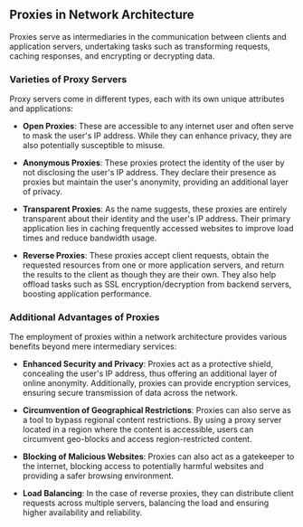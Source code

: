 ## Proxies in Network Architecture

Proxies serve as intermediaries in the communication between clients and application servers, undertaking tasks such as transforming requests, caching responses, and encrypting or decrypting data.

### Varieties of Proxy Servers

Proxy servers come in different types, each with its own unique attributes and applications:

- **Open Proxies**: These are accessible to any internet user and often serve to mask the user's IP address. While they can enhance privacy, they are also potentially susceptible to misuse.

- **Anonymous Proxies**: These proxies protect the identity of the user by not disclosing the user's IP address. They declare their presence as proxies but maintain the user's anonymity, providing an additional layer of privacy.

- **Transparent Proxies**: As the name suggests, these proxies are entirely transparent about their identity and the user's IP address. Their primary application lies in caching frequently accessed websites to improve load times and reduce bandwidth usage.

- **Reverse Proxies**: These proxies accept client requests, obtain the requested resources from one or more application servers, and return the results to the client as though they are their own. They also help offload tasks such as SSL encryption/decryption from backend servers, boosting application performance.

### Additional Advantages of Proxies

The employment of proxies within a network architecture provides various benefits beyond mere intermediary services:

- **Enhanced Security and Privacy**: Proxies act as a protective shield, concealing the user's IP address, thus offering an additional layer of online anonymity. Additionally, proxies can provide encryption services, ensuring secure transmission of data across the network.

- **Circumvention of Geographical Restrictions**: Proxies can also serve as a tool to bypass regional content restrictions. By using a proxy server located in a region where the content is accessible, users can circumvent geo-blocks and access region-restricted content.

- **Blocking of Malicious Websites**: Proxies can also act as a gatekeeper to the internet, blocking access to potentially harmful websites and providing a safer browsing environment.

- **Load Balancing**: In the case of reverse proxies, they can distribute client requests across multiple servers, balancing the load and ensuring higher availability and reliability.
